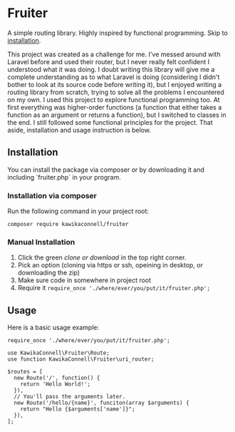 # Fruiter
A simple routing library. Highly inspired by functional programming. Skip to [installation](#fruiter-installation).

This project was created as a challenge for me. I've messed around with Laravel before and used their router, but I never really felt confident I understood what it was doing. I doubt writing this library will give me a complete understanding as to what Laravel is doing (considering I didn't bother to look at its source code before writing it), but I enjoyed writing a routing library from scratch, trying to solve all the problems I encountered on my own. I used this project to explore functional programming too. At first everything was higher-order functions (a function that either takes a function as an argument or returns a function), but I switched to classes in the end. I still followed some functional principles for the project. That aside, installation and usage instruction is below.

<h2 id="fruiter-installation">Installation</h2>
You can install the package via composer or by downloading it and including `fruiter.php` in your program.

### Installation via composer
Run the following command in your project root:
```
composer require kawikaconnell/fruiter
```

### Manual Installation
1. Click the green _clone or download_ in the top right corner.
2. Pick an option (cloning via https or ssh, opeining in desktop, or downloading the zip)
3. Make sure code in somewhere in project root
4. Require it
        ```
        require_once './where/ever/you/put/it/fruiter.php'; 
        ```

## Usage
Here is a basic usage example:
```
require_once './where/ever/you/put/it/fruiter.php';

use KawikaConnell\Fruiter\Route;
use function KawikaConnell\Fruiter\uri_router;

$routes = [
  new Route('/', function() {
    return 'Hello World!';
  }),
  // You'll pass the arguments later.
  new Route('/hello/{name}', funciton(array $arguments) {
    return "Hello {$arguments['name']}";
  }),
];
```
